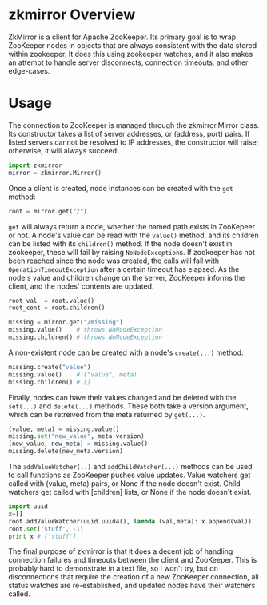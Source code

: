 # zkmirror Overview

ZkMirror is a client for Apache ZooKeeper. Its primary goal is to wrap
ZooKeeper nodes in objects that are always consistent with the data stored
within zookeeper. It does this using zookeeper watches, and it also makes an
attempt to handle server disconnects, connection timeouts, and other
edge-cases.

# Usage

The connection to ZooKeeper is managed through the zkmirror.Mirror class. Its
constructor takes a list of server addresses, or (address, port) pairs. If
listed servers cannot be resolved to IP addresses, the constructor will raise;
otherwise, it will always succeed:

```python
import zkmirror
mirror = zkmirror.Mirror()
```

Once a client is created, node instances can be created with the ```get```
method:

```python
root = mirror.get("/")
```

```get``` will always return a node, whether the named path exists in
ZooKepeer or not. A node's value can be read with the ```value()``` method,
and its children can be listed with its ```children()``` method. If the node
doesn't exist in zookeeper, these will fail by raising ```NoNodeException```s.
If zookeeper has not been reached since the node was created, the calls will
fail with ```OperationTimeoutException``` after a certain timeout has elapsed.
As the node's value and children change on the server, ZooKeeper informs the
client, and the nodes' contents are updated.

```python
root_val  = root.value()
root_cont = root.children()

missing = mirror.get("/missing")
missing.value()    # throws NoNodeException
missing.children() # throws NoNodeException
```

A non-existent node can be created with a node's ```create(...)``` method.

```python
missing.create("value")
missing.value()    # ("value", meta)
missing.children() # []
```

Finally, nodes can have their values changed and be deleted with the
```set(...)``` and ```delete(...)``` methods. These both take a version
argument, which can be retreived from the meta returned by ```get(...)```.

```python
(value, meta) = missing.value()
missing.set("new_value", meta.version)
(new_value, new_meta) = missing.value()
missing.delete(new_meta.version)
```

The ```addValueWatcher(..)``` and ```addChildWatcher(...)``` methods can be
used to call functions as ZooKeeper pushes value updates. Value watchers get
called with (value, meta) pairs, or None if the node doesn't exist. Child
watchers get called with [children] lists, or None if the node doesn't exist.

```python
import uuid
x=[]
root.addValueWatcher(uuid.uuid4(), lambda (val,meta): x.append(val))
root.set('stuff', -1)
print x # ['stuff']
```

The final purpose of zkmirror is that it does a decent job of handling
connection failures and timeouts between the client and ZooKeeper. This is
probably hard to demonstrate in a text file, so I won't try, but on
disconnections that require the creation of a new ZooKeeper connection, all
status watches are re-established, and updated nodes have their watchers
called.

